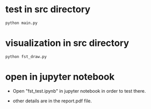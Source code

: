 # test in src directory
```
python main.py
```

# visualization in src directory
```
python fst_draw.py
```

# open in jupyter notebook
- Open "fst_test.ipynb" in jupyter notebook in order to test there.

- other details are in the report.pdf file.
